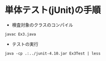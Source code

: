 # 単体テスト(jUnit)の手順

- 検査対象のクラスのコンパイル

```
javac Ex3.java
```

- テストの実行

```
java -cp .:../junit-4.10.jar Ex3Test | less
```